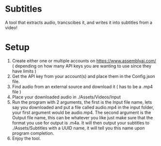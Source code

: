# Subtitles
A tool that extracts audio, trancscibes it, and writes it into subtitles from a video!
# Setup
1. Create either one or multiple accounts on https://www.assemblyai.com/ ( depending on how many API keys you are wanting to use since they have limits ) 
2. Get the API key from your account(s) and place them in the Config.json file.
3. Find audio from an external source and download it ( has to be a .mp4 file ) 
4. Place your downloaded audio in ./Assets/Videos/Input
5. Run the program with 2 arguments, the first is the Input file name, lets say you downloaded and put a file called audio.mp4 in the input folder, your first argument would be audio.mp4. The second argument is the Output file name, this can be whatever you like just make sure that the format you use for output is .m4a. It will then output your subtitles to ./Assets/Subtitles with a UUID name, it will tell you this name upon program completion.
6. Enjoy the tool.
